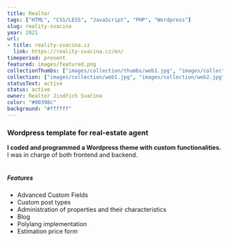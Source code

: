 ```yaml
---
title: Realtor
tags: ["HTML", "CSS/LESS", "JavaScript", "PHP", "Wordpress"]
slug: reality-svacina
year: 2021
url:
- title: reality-svacina.cz
  link: https://reality-svacina.cz/en/
timeperiod: present
featured: images/featured.png
collectionThumbs: ["images/collection/thumbs/web1.jpg", "images/collection/thumbs/web2.jpg"]
collection: ["images/collection/web1.jpg", "images/collection/web2.jpg"]
statusText: active
status: active
owner: Realtor Jindřich Svačina
color: "#00398c"
background: "#ffffff"
---
```


### Wordpress template for real-estate agent

**I coded and programmed a Wordpress theme with custom functionalities.** I was in charge of both frontend and backend.
<br><br>
##### Features
- Advanced Custom Fields
- Custom post types
- Administration of properties and their characteristics
- Blog
- Polylang implementation
- Estimation price form


